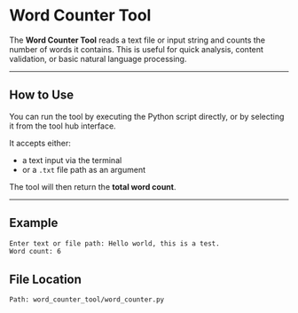 # Word Counter Tool

The **Word Counter Tool** reads a text file or input string and counts the number of words it contains. This is useful for quick analysis, content validation, or basic natural language processing.

---

## How to Use

You can run the tool by executing the Python script directly, or by selecting it from the tool hub interface.

It accepts either:
- a text input via the terminal
- or a `.txt` file path as an argument

The tool will then return the **total word count**.

---

## Example

```bash
Enter text or file path: Hello world, this is a test.
Word count: 6
```

## File Location

```bash
Path: word_counter_tool/word_counter.py
```